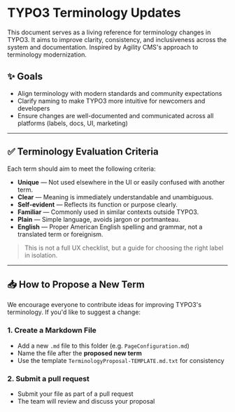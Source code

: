 # TYPO3 Terminology Updates

This document serves as a living reference for terminology changes in TYPO3. It aims to improve clarity, consistency, 
and inclusiveness across the system and documentation. Inspired by Agility CMS's approach to terminology modernization.

## ✨ Goals

- Align terminology with modern standards and community expectations
- Clarify naming to make TYPO3 more intuitive for newcomers and developers
- Ensure changes are well-documented and communicated across all platforms (labels, docs, UI, marketing)

---

## ✅ Terminology Evaluation Criteria

Each term should aim to meet the following criteria:

- **Unique** — Not used elsewhere in the UI or easily confused with another term.
- **Clear** — Meaning is immediately understandable and unambiguous.
- **Self-evident** — Reflects its function or purpose clearly.
- **Familiar** — Commonly used in similar contexts outside TYPO3.
- **Plain** — Simple language, avoids jargon or portmanteau.
- **English** — Proper American English spelling and grammar, not a translated term or foreignism.

> This is not a full UX checklist, but a guide for choosing the right label in isolation.

---

## 📥 How to Propose a New Term

We encourage everyone to contribute ideas for improving TYPO3's terminology. If you'd like to suggest a change:

### 1. Create a Markdown File

- Add a new `.md` file to this folder (e.g. `PageConfiguration.md`)
- Name the file after the **proposed new term**
- Use the template `TerminologyProposal-TEMPLATE.md.txt` for consistency

### 2. Submit a pull request

*   Submit your file as part of a pull request
*   The team will review and discuss your proposal

